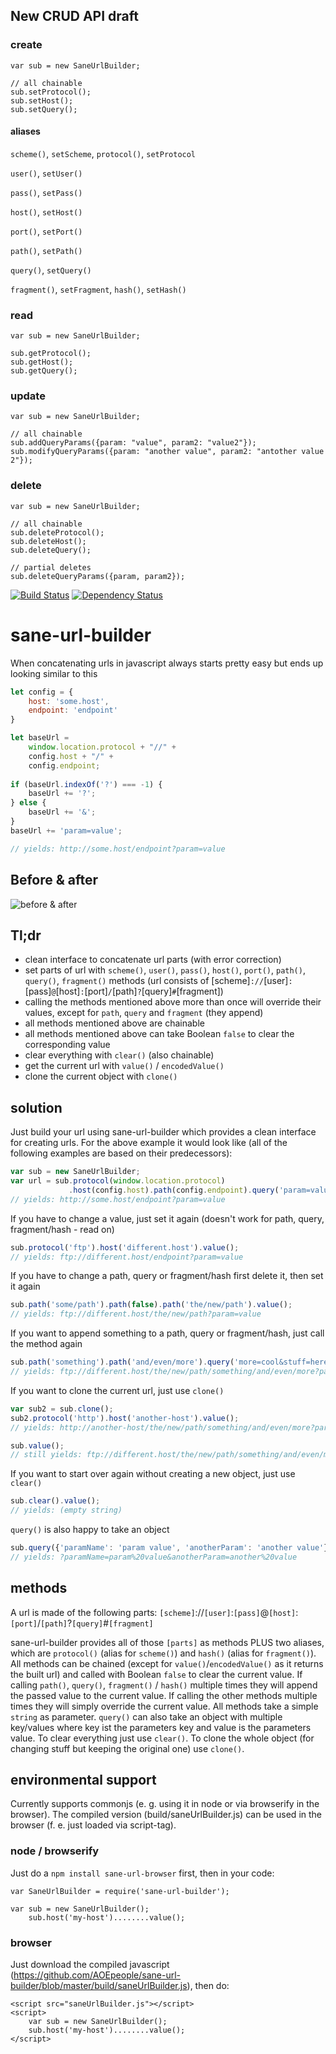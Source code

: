 ## New CRUD API draft

### create
```
var sub = new SaneUrlBuilder;

// all chainable
sub.setProtocol();
sub.setHost();
sub.setQuery();
```

#### aliases
`scheme()`, `setScheme`, `protocol()`, `setProtocol`

`user()`, `setUser()`

`pass()`, `setPass()` 

`host()`, `setHost()`

`port()`, `setPort()`

`path()`, `setPath()`

`query()`, `setQuery()`

`fragment()`, `setFragment`, `hash()`, `setHash()`

### read
```
var sub = new SaneUrlBuilder;

sub.getProtocol();
sub.getHost();
sub.getQuery();
```

### update
```
var sub = new SaneUrlBuilder;

// all chainable
sub.addQueryParams({param: "value", param2: "value2"});
sub.modifyQueryParams({param: "another value", param2: "antother value 2"});
```

### delete
```
var sub = new SaneUrlBuilder;

// all chainable
sub.deleteProtocol();
sub.deleteHost();
sub.deleteQuery();

// partial deletes
sub.deleteQueryParams({param, param2});
```


[![Build Status](https://travis-ci.org/AOEpeople/sane-url-builder.svg?branch=master)](https://travis-ci.org/AOEpeople/sane-url-builder)
[![Dependency Status](https://www.versioneye.com/user/projects/56f2657e35630e003e0a8018/badge.svg?style=flat)](https://www.versioneye.com/user/projects/56f2657e35630e003e0a8018)
# sane-url-builder

When concatenating urls in javascript always starts pretty easy but ends up looking similar to this
```javascript
let config = {
    host: 'some.host',
    endpoint: 'endpoint'
}

let baseUrl =
    window.location.protocol + "//" +
    config.host + "/" +
    config.endpoint;
    
if (baseUrl.indexOf('?') === -1) {
    baseUrl += '?';
} else {
    baseUrl += '&';
}
baseUrl += 'param=value';

// yields: http://some.host/endpoint?param=value
```
## Before & after
![before & after](http://i.imgur.com/gnCygiK.png)

## Tl;dr
* clean interface to concatenate url parts (with error correction)
* set parts of url with `scheme()`, `user()`, `pass()`, `host()`, `port()`, `path()`, `query()`, `fragment()` methods (url consists of [scheme]`://`[user]`:`[pass]`@`[host]`:`[port]`/`[path]`?`[query]`#`[fragment])
* calling the methods mentioned above more than once will override their values, except for `path`, `query` and `fragment` (they append)
* all methods mentioned above are chainable
* all methods mentioned above can take Boolean `false` to clear the corresponding value
* clear everything with `clear()` (also chainable)
* get the current url with `value()` / `encodedValue()`
* clone the current object with `clone()`

## solution
Just build your url using sane-url-builder which provides a clean interface for creating urls. For the above example it would look like (all of the following examples are based on their predecessors):

```javascript
var sub = new SaneUrlBuilder;
var url = sub.protocol(window.location.protocol)
             .host(config.host).path(config.endpoint).query('param=value').value();
// yields: http://some.host/endpoint?param=value
```

If you have to change a value, just set it again (doesn't work for path, query, fragment/hash - read on)
```javascript
sub.protocol('ftp').host('different.host').value();
// yields: ftp://different.host/endpoint?param=value
```

If you have to change a path, query or fragment/hash first delete it, then set it again
```javascript
sub.path('some/path').path(false).path('the/new/path').value();
// yields: ftp://different.host/the/new/path?param=value
```

If you want to append something to a path, query or fragment/hash, just call the method again
```javascript
sub.path('something').path('and/even/more').query('more=cool&stuff=here').value();
// yields: ftp://different.host/the/new/path/something/and/even/more?param=value&more=cool&stuff=here
```
If you want to clone the current url, just use `clone()`
```javascript
var sub2 = sub.clone();
sub2.protocol('http').host('another-host').value();
// yields: http://another-host/the/new/path/something/and/even/more?param=value&more=cool&stuff=here

sub.value();
// still yields: ftp://different.host/the/new/path/something/and/even/more?param=value&more=cool&stuff=here
```

If you want to start over again without creating a new object, just use `clear()`
```javascript
sub.clear().value();
// yields: (empty string)
```

`query()` is also happy to take an object
```javascript
sub.query({'paramName': 'param value', 'anotherParam': 'another value'}).encodedValue();
// yields: ?paramName=param%20value&anotherParam=another%20value
```

## methods
A url is made of the following parts:
`[scheme]`://`[user]`:`[pass]`@`[host]`:`[port]`/`[path]`?`[query]`#`[fragment]`

sane-url-builder provides all of those `[parts]` as methods PLUS two aliases, which are `protocol()` (alias for `scheme()`) and `hash()` (alias for `fragment()`). All methods can be chained (except for `value()`/`encodedValue()` as it returns the built url) and called with Boolean `false` to clear the current value. If calling `path()`, `query()`, `fragment()` / `hash()` multiple times they will append the passed value to the current value. If calling the other methods multiple times they will simply override the current value. All methods take a simple `string` as parameter. `query()` can also take an object with multiple key/values where key ist the parameters key and value is the parameters value. To clear everything just use `clear()`. To clone the whole object (for changing stuff but keeping the original one) use `clone()`.

## environmental support
Currently supports commonjs (e. g. using it in node or via browserify in the browser). The compiled version (build/saneUrlBuilder.js) can be used in the browser (f. e. just loaded via script-tag).

### node / browserify
Just do a `npm install sane-url-browser` first, then in your code:
```
var SaneUrlBuilder = require('sane-url-builder');

var sub = new SaneUrlBuilder();
    sub.host('my-host')........value();
```

### browser
Just download the compiled javascript (https://github.com/AOEpeople/sane-url-builder/blob/master/build/saneUrlBuilder.js), then do:
```
<script src="saneUrlBuilder.js"></script>
<script>
    var sub = new SaneUrlBuilder();
    sub.host('my-host')........value();
</script>
```

